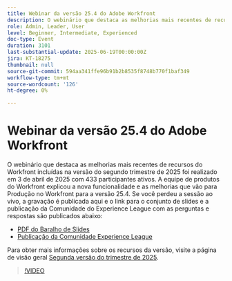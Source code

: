 ```yaml
---
title: Webinar da versão 25.4 do Adobe Workfront
description: O webinário que destaca as melhorias mais recentes de recursos do Workfront incluídas na versão do segundo trimestre de 2025 foi realizado em 3 de abril de 2025 com 433 participantes ativos.
role: Admin, Leader, User
level: Beginner, Intermediate, Experienced
doc-type: Event
duration: 3101
last-substantial-update: 2025-06-19T00:00:00Z
jira: KT-18275
thumbnail: null
source-git-commit: 594aa341ffe96b91b2b8535f8748b770f1baf349
workflow-type: tm+mt
source-wordcount: '126'
ht-degree: 0%

---
```


# Webinar da versão 25.4 do Adobe Workfront

O webinário que destaca as melhorias mais recentes de recursos do Workfront incluídas na versão do segundo trimestre de 2025 foi realizado em 3 de abril de 2025 com 433 participantes ativos. A equipe de produtos do Workfront explicou a nova funcionalidade e as melhorias que vão para Produção no Workfront para a versão 25.4. Se você perdeu a sessão ao vivo, a gravação é publicada aqui e o link para o conjunto de slides e a publicação da Comunidade do Experience League com as perguntas e respostas são publicados abaixo:

* [PDF do Baralho de Slides](https://workfront-experience.s3.us-west-2.amazonaws.com/Training/Guides/Customer+Success+at+Scale/040325+-+25.4+Second+Quarter+2025+Release+Webinar.pdf)
* [Publicação da Comunidade Experience League](https://experienceleaguecommunities.adobe.com/t5/workfront-discussions/event-follow-up-adobe-workfront-second-quarter-2025-release/td-p/746716?profile.language=pt)

Para obter mais informações sobre os recursos da versão, visite a página de visão geral [Segunda versão do trimestre de 2025](https://experienceleague.adobe.com/pt-br/docs/workfront/using/product-announcements/product-releases/release-25-q2/25-q2-release-overview).


>[!VIDEO](https://video.tv.adobe.com/v/3463798/?learn=on&enablevpops)
